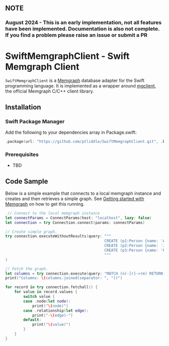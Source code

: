 
## NOTE

### August 2024 - This is an early implementation, not all features have been implemented. Documentation is also not complete. If you find a problem please raise an issue or submit a PR 

# SwiftMemgraphClient - Swift Memgraph Client

`SwiftMemgraphClient` is a [Memgraph](https://memgraph.com/) database adapter for the Swift programming language.
It is implemented as a wrapper around [mgclient](https://github.com/memgraph/mgclient), the official Memgraph C/C++
client library.

## Installation

### Swift Package Manager
Add the following to your dependencies array in Package.swift:
```swift
.package(url: "https://github.com/ptliddle/SwiftMemgraphClient.git", .branch("master"))
```

### Prerequisites

- TBD

## Code Sample 

Below is a simple example that connects to a local memgraph instance and creates and then retrieves a simple graph.
See [Getting started with Memgraph](https://memgraph.com/docs/getting-started) on how to get this running. 

```swift
 // Connect to the local memgraph instance
let connectParams = ConnectParams(host: "localhost", lazy: false)
let connection = try Connection.connect(params: connectParams)

// Create simple graph.
try connection.executeWithoutResults(query: """
                                            CREATE (p1:Person {name: 'Alice'})-[l1:Likes]->(m:Software {name: 'Memgraph'})
                                            CREATE (p2:Person {name: 'John'})-[l2:Likes]->(m)
                                            CREATE (p3:Person {name: 'Peter'})-[l3:Likes]->(x:Software {name: 'Neo4j'});
                                            """
)

// Fetch the graph.
let columns = try connection.execute(query: "MATCH (n)-[r]->(m) RETURN n, r, m;", params: nil)
print("Columns: \(columns.joined(separator: ", "))")

for record in try connection.fetchall() {
    for value in record.values {
        switch value {
        case .node(let node):
            print("\(node)")
        case .relationship(let edge):
            print("-\(edge)-")
        default:
            print("\(value)")
        }
    }
}
```